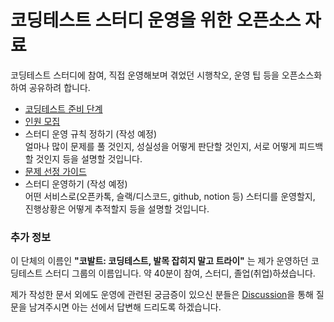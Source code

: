 # 코딩테스트 스터디 운영을 위한 오픈소스 자료

코딩테스트 스터디에 참여, 직접 운영해보며 겪었던 시행착오, 운영 팁 등을 오픈소스화 하여 공유하려 합니다.

* [코딩테스트 준비 단계](https://github.com/cobalt-ps/.github/blob/master/%EC%A4%80%EB%B9%84_%EB%8B%A8%EA%B3%84.md)
* [인원 모집](https://github.com/cobalt-ps/.github/blob/master/%EC%9D%B8%EC%9B%90_%EB%AA%A8%EC%A7%91.md)
* 스터디 운영 규칙 정하기 (작성 예정)  
  얼마나 많이 문제를 풀 것인지, 성실성을 어떻게 판단할 것인지, 서로 어떻게 피드백 할 것인지 등을 설명할 것입니다.
* [문제 선정 가이드](https://github.com/cobalt-ps/.github/blob/master/%EB%AC%B8%EC%A0%9C_%EC%84%A0%EC%A0%95.md)
* 스터디 운영하기 (작성 예정)  
  어떤 서비스로(오픈카톡, 슬랙/디스코드, github, notion 등) 스터디를 운영할지, 진행상황은 어떻게 추적할지 등을 설명할 것입니다.

### 추가 정보

이 단체의 이름인 **"코발트: 코딩테스트, 발목 잡히지 말고 트라이"** 는 제가 운영하던 코딩테스트 스터디 그룹의 이름입니다. 약 40분이 참여, 스터디, 졸업(취업)하셨습니다.

제가 작성한 문서 외에도 운영에 관련된 궁금증이 있으신 분들은 [Discussion](https://github.com/cobalt-ps/.github/discussions)을 통해 질문을 남겨주시면 아는 선에서 답변해 드리도록 하겠습니다.

